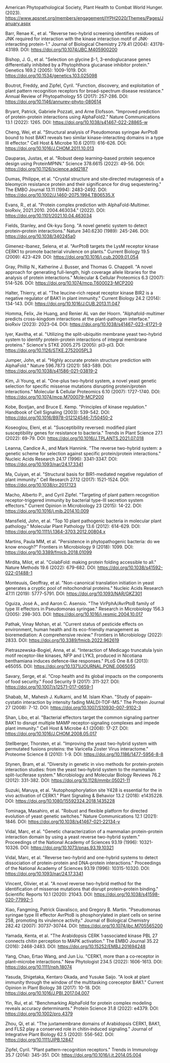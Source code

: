 
American Phytopathological Society, Plant Health to Combat World Hunger. (2023).
https://www.apsnet.org/members/engagement/IYPH2020/Themes/Pages/January.aspx
 
Barr, Renae K., et al. "Reverse two-hybrid screening identifies residues of JNK required for interaction with the kinase interaction motif of JNK-interacting protein-1." Journal of Biological Chemistry 279.41 (2004): 43178-43189.
DOI: https://doi.org/10.1074/JBC.M405900200 
 
Bishop, J. G., et al. "Selection on glycine β-1, 3-endoglucanase genes differentially inhibited by a Phytophthora glucanase inhibitor protein." Genetics 169.2 (2005): 1009-1019.
DOI: https://doi.org/10.1534/genetics.103.025098
 
Boutrot, Freddy, and Zipfel, Cyril. "Function, discovery, and exploitation of plant pattern recognition receptors for broad-spectrum disease resistance." Annual Review of Phytopathology 55 (2017): 257-286.
DOI: https://doi.org/10.1146/annurev-phyto-080614 
 
Bryant, Patrick, Gabriele Pozzati, and Arne Elofsson. "Improved prediction of protein-protein interactions using AlphaFold2." Nature Communications 13.1 (2022): 1265.
DOI: https://doi.org/10.1038/s41467-022-28865-w 
 
Cheng, Wei, et al. "Structural analysis of Pseudomonas syringae AvrPtoB bound to host BAK1 reveals two similar kinase-interacting domains in a type III effector." Cell Host & Microbe 10.6 (2011): 616-626.
DOI: https://doi.org/10.1016/J.CHOM.2011.10.013
 
Dauparas, Justas, et al. "Robust deep learning–based protein sequence design using ProteinMPNN." Science 378.6615 (2022): 49-56.
DOI: https://doi.org/10.1126/science.add2187
 
Dumas, Philippe, et al. "Crystal structure and site‐directed mutagenesis of a bleomycin resistance protein and their significance for drug sequestering." The EMBO Journal 13.11 (1994): 2483-2492.
DOI: https://doi.org/10.1002/J.1460-2075.1994.TB06535.X 
 
Evans, R., et al. "Protein complex prediction with AlphaFold-Multimer. bioRxiv, 2021.2010. 2004.463034." (2022).
DOI: https://doi.org/10.1101/2021.10.04.463034 
 
Fields, Stanley, and Ok-kyu Song. "A novel genetic system to detect protein–protein interactions." Nature 340.6230 (1989): 245-246.
DOI: https://doi.org/10.1038/340245a0 
 
Gimenez-Ibanez, Selena, et al. "AvrPtoB targets the LysM receptor kinase CERK1 to promote bacterial virulence on plants." Current Biology 19.5 (2009): 423-429.
DOI: https://doi.org/10.1016/j.cub.2009.01.054 
 
Gray, Phillip N., Katherine J. Busser, and Thomas G. Chappell. "A novel approach for generating full-length, high coverage allele libraries for the analysis of protein interactions." Molecular & Cellular Proteomics 6.3 (2007): 514-526.
DOI: https://doi.org/10.1074/mcp.T600023-MCP200 
 
Halter, Thierry, et al. "The leucine-rich repeat receptor kinase BIR2 is a negative regulator of BAK1 in plant immunity." Current Biology 24.2 (2014): 134-143.
DOI: https://doi.org/10.1016/J.CUB.2013.11.047 
 
Homma, Felix, Jie Huang, and Renier AL van der Hoorn. "Alphafold-multimer predicts cross-kingdom interactions at the plant-pathogen interface." bioRxiv (2023): 2023-04.
DOI: https://doi.org/10.1038/s41467-023-41721-9 
 
Iyer, Kavitha, et al. "Utilizing the split-ubiquitin membrane yeast two-hybrid system to identify protein-protein interactions of integral membrane proteins." Science's STKE 2005.275 (2005): pl3-pl3.
DOI: https://doi.org/10.1126/STKE.2752005PL3 
 
Jumper, John, et al. "Highly accurate protein structure prediction with AlphaFold." Nature 596.7873 (2021): 583-589.
DOI: https://doi.org/10.1038/s41586-021-03819-2 
 
Kim, Ji Young, et al. "One-plus two-hybrid system, a novel yeast genetic selection for specific missense mutations disrupting protein/protein interactions." Molecular & Cellular Proteomics 6.10 (2007): 1727-1740.
DOI: https://doi.org/10.1074/mcp.M700079-MCP200 
 
Kobe, Bostjan, and Bruce E. Kemp. "Principles of kinase regulation." Handbook of Cell Signaling (2003): 539-542.
DOI: https://doi.org/10.1016/B978-012124546-7/50450-2 
 
Koseoglou, Eleni, et al. "Susceptibility reversed: modified plant susceptibility genes for resistance to bacteria." Trends in Plant Science 27.1 (2022): 69-79.
DOI: https://doi.org/10.1016/J.TPLANTS.2021.07.018
 
Leanna, Candice A., and Mark Hannink. "The reverse two-hybrid system: a genetic scheme for selection against specific protein/protein interactions." Nucleic Acids Research 24.17 (1996): 3341-3347.
DOI: https://doi.org/10.1093/nar/24.17.3341 
 
Ma, Cuiyan, et al. "Structural basis for BIR1-mediated negative regulation of plant immunity." Cell Research 27.12 (2017): 1521-1524.
DOI: https://doi.org/10.1038/cr.2017.123
 
Macho, Alberto P., and Cyril Zipfel. "Targeting of plant pattern recognition receptor-triggered immunity by bacterial type-III secretion system effectors." Current Opinion in Microbiology 23 (2015): 14-22.
DOI: https://doi.org/10.1016/j.mib.2014.10.009 
 
Mansfield, John, et al. "Top 10 plant pathogenic bacteria in molecular plant pathology." Molecular Plant Pathology 13.6 (2012): 614-629.
DOI: https://doi.org/10.1111/j.1364-3703.2012.00804.x 
 
Martins, Paula MM, et al. "Persistence in phytopathogenic bacteria: do we know enough?" Frontiers in Microbiology 9 (2018): 1099.
DOI: https://doi.org/10.3389/fmicb.2018.01099 
 
Mirdita, Milot, et al. "ColabFold: making protein folding accessible to all." Nature Methods 19.6 (2022): 679-682.
DOI: https://doi.org/10.1038/s41592-022-01488-1
 
Monteuuis, Geoffray, et al. "Non-canonical translation initiation in yeast generates a cryptic pool of mitochondrial proteins." Nucleic Acids Research 47.11 (2019): 5777-5791.
DOI: https://doi.org/10.1093/NAR/GKZ301 
 
Oguiza, José A., and Aaron C. Asensio. "The VirPphA/AvrPtoB family of type III effectors in Pseudomonas syringae." Research in Microbiology 156.3 (2005): 298-303.
DOI: https://doi.org/10.1016/j.resmic.2004.10.017 
 
Pathak, Vinay Mohan, et al. "Current status of pesticide effects on environment, human health and its eco-friendly management as bioremediation: A comprehensive review." Frontiers in Microbiology (2022): 2833.
DOI: https://doi.org/10.3389/fmicb.2022.962619 
 
Pietraszewska-Bogiel, Anna, et al. "Interaction of Medicago truncatula lysin motif receptor-like kinases, NFP and LYK3, produced in Nicotiana benthamiana induces defence-like responses." PLoS One 8.6 (2013): e65055.
DOI: https://doi.org/10.1371/JOURNAL.PONE.0065055
 
Savary, Serge, et al. "Crop health and its global impacts on the components of food security." Food Security 9 (2017): 311-327.
DOI: https://doi.org/10.1007/s12571-017-0659-1 
 
Shabab, M., Mahesh J. Kulkarni, and M. Islam Khan. "Study of papain–cystatin interaction by intensity fading MALDI-TOF-MS." The Protein Journal 27 (2008): 7-12.
DOI: https://doi.org/10.1007/S10930-007-9102-3
 
Shan, Libo, et al. "Bacterial effectors target the common signaling partner BAK1 to disrupt multiple MAMP receptor-signaling complexes and impede plant immunity." Cell Host & Microbe 4.1 (2008): 17-27.
DOI: https://doi.org/10.1016/J.CHOM.2008.05.017 
 
Stellberger, Thorsten, et al. "Improving the yeast two-hybrid system with permutated fusions proteins: the Varicella Zoster Virus interactome." Proteome Science 8 (2010): 1-9.
DOI: https://doi.org/10.1186/1477-5956-8-8
 
Stynen, Bram, et al. "Diversity in genetic in vivo methods for protein-protein interaction studies: from the yeast two-hybrid system to the mammalian split-luciferase system." Microbiology and Molecular Biology Reviews 76.2 (2012): 331-382.
DOI: https://doi.org/10.1128/mmbr.05021-11 
 
Suzuki, Maruya, et al. "Autophosphorylation site Y428 is essential for the in vivo activation of CERK1." Plant Signaling & Behavior 13.2 (2018): e1435228.
DOI: https://doi.org/10.1080/15592324.2018.1435228
 
Tominaga, Masahiro, et al. "Robust and flexible platform for directed evolution of yeast genetic switches." Nature Communications 12.1 (2021): 1846.
DOI: https://doi.org/10.1038/s41467-021-22134-y 
 
Vidal, Marc, et al. "Genetic characterization of a mammalian protein-protein interaction domain by using a yeast reverse two-hybrid system." Proceedings of the National Academy of Sciences 93.19 (1996): 10321-10326.
DOI: https://doi.org/10.1073/pnas.93.19.10321
 
Vidal, Marc, et al. "Reverse two-hybrid and one-hybrid systems to detect dissociation of protein-protein and DNA-protein interactions." Proceedings of the National Academy of Sciences 93.19 (1996): 10315-10320.
DOI: https://doi.org/10.1093/nar/24.17.3341 
 
Vincent, Olivier, et al. "A novel reverse two-hybrid method for the identification of missense mutations that disrupt protein–protein binding." Scientific Reports 10.1 (2020): 21043.
DOI: https://doi.org/10.1038/s41598-020-77992-1. 
 
Xiao, Fangming, Patrick Giavalisco, and Gregory B. Martin. "Pseudomonas syringae type III effector AvrPtoB is phosphorylated in plant cells on serine 258, promoting its virulence activity." Journal of Biological Chemistry 282.42 (2007): 30737-30744.
DOI: https://doi.org/10.1074/jbc.M705565200 
 
Yamada, Kenta, et al. "The Arabidopsis CERK 1‐associated kinase PBL 27 connects chitin perception to MAPK activation." The EMBO Journal 35.22 (2016): 2468-2483.
DOI: https://doi.org/10.15252/EMBJ.201694248 
 
Yang, Chao, Ertao Wang, and Jun Liu. "CERK1, more than a co‐receptor in plant–microbe interactions." New Phytologist 234.5 (2022): 1606-1613.
DOI: https://doi.org/10.1111/nph.18074 
 
Yasuda, Shigetaka, Kentaro Okada, and Yusuke Saijo. "A look at plant immunity through the window of the multitasking coreceptor BAK1." Current Opinion in Plant Biology 38 (2017): 10-18.
DOI: https://doi.org/10.1016/J.PBI.2017.04.007
 
Yin, Rui, et al. "Benchmarking AlphaFold for protein complex modeling reveals accuracy determinants." Protein Science 31.8 (2022): e4379.
DOI: https://doi.org/10.1002/pro.4379 
 
Zhou, Qi, et al. "The juxtamembrane domains of Arabidopsis CERK1, BAK1, and FLS2 play a conserved role in chitin‐induced signaling." Journal of Integrative Plant Biology 62.5 (2020): 556-562.
DOI: https://doi.org/10.1111/JIPB.12847
 
Zipfel, Cyril. "Plant pattern-recognition receptors." Trends in Immunology 35.7 (2014): 345-351.
DOI: https://doi.org/10.1016/j.it.2014.05.004 


